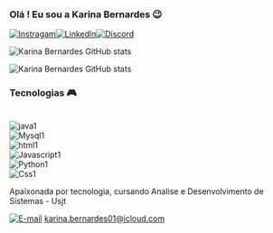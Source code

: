 ### Olá ! Eu sou a Karina Bernardes 😉


[![Instragam](https://img.shields.io/badge/Instagram-E4405F?style=for-the-badge&logo=instagram&logoColor=white)](https://www.instagram.com/_kahbernardes/)[![Linkedln](https://img.shields.io/badge/LinkedIn-0077B5?style=for-the-badge&logo=linkedin&logoColor=white)](https://www.linkedin.com/in/karinabernardessant/)[![Discord](https://img.shields.io/badge/Discord-7289DA?style=for-the-badge&logo=discord&logoColor=white)](https://discord.com/kahbernardes#8233)

![Karina Bernardes GitHub stats](https://github-readme-stats.vercel.app/api?username=kahbernardees&show_icons=true&theme=radical)

![Karina Bernardes GitHub stats](https://github-readme-stats.vercel.app/api/top-langs/?username=kahbernardees&theme=radical)


### Tecnologias 🎮

<div style= "display: inline_block"><br/>
<img aLign= "center" alt= "java1" src= "https://img.shields.io/badge/Java-ED8B00?style=for-the-badge&logo=openjdk&logoColor=white"/
<div style= "display: inline_block"><br/>
<img aLign= "center" alt= "Mysql1" src= "https://img.shields.io/badge/MySQL-00000F?style=for-the-badge&logo=mysql&logoColor=white"/
<div style= "display: inline_block"><br/>
<img aLign= "center" alt= "html1" src= "https://img.shields.io/badge/HTML-239120?style=for-the-badge&logo=html5&logoColor=white"/
<div style= "display: inline_block"><br/>
  <img aLing= "center" alt= "Javascript1" src= "https://img.shields.io/badge/JavaScript-F7DF1E?style=for-the-badge&logo=javascript&logoColor=black"/
  <div style= "display: inline_block"><br/> 
  <img aLing= "center" alt= "Python1" src= "https://img.shields.io/badge/Python-14354C?style=for-the-badge&logo=python&logoColor=white"/
   <div style= "display: inline_block"><br/>  
  <img aLing= "center" alt= "Css1" src= "https://img.shields.io/badge/CSS-239120?&style=for-the-badge&logo=css3&logoColor=white"/
</div><br/>


Apaixonada por tecnologia, cursando Analise e Desenvolvimento de Sistemas - Usjt <br/>

[![E-mail](https://img.shields.io/badge/Gmail-D14836?style=for-the-badge&logo=gmail&logoColor=white)]()
karina.bernardes01@icloud.com

